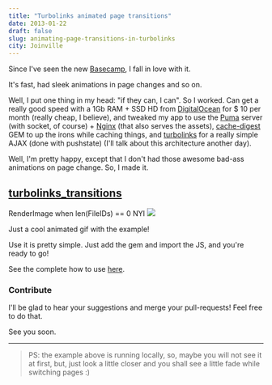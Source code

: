 ```yaml
---
title: "Turbolinks animated page transitions"
date: 2013-01-22
draft: false
slug: animating-page-transitions-in-turbolinks
city: Joinville
---
```


Since I've seen the new [Basecamp](http://basecamp.com/), I fall in love with it.

It's fast, had sleek animations in page changes and so on.

Well, I put one thing in my head: "if they can, I can". So I worked. Can get a really good speed with a 1Gb RAM + SSD HD from [DigitalOcean](http://digitalocean.com/) for $ 10 per month (really cheap, I believe), and tweaked my app to use the [Puma](http://puma.io/) server (with socket, of course) + [Nginx](http://nginx.org/) (that also serves the assets), [cache-digest](https://github.com/rails/cache_digests) GEM to up the irons while caching things, and [turbolinks](https://github.com/rails/turbolinks) for a really simple AJAX (done with pushstate) (I'll talk about this architecture another day).

Well, I'm pretty happy, except that I don't had those awesome bad-ass animations on page change. So, I made it.

## [turbolinks_transitions](https://github.com/caarlos0/turbolinks_transitions)

RenderImage when len(FileIDs) == 0 NYI
![](turbolinks_transition-.gif)

Just a cool animated gif with the example!

Use it is pretty simple. Just add the gem and import the JS, and you're ready to go!

See the complete how to use [here](https://github.com/caarlos0/turbolinks_transitions#usage).

### Contribute

I'll be glad to hear your suggestions and merge your pull-requests! Feel free to do that.

See you soon.

---

> PS: the example above is running locally, so, maybe you will not see it at first, but, just look a little closer and you shall see a little fade while switching pages :)